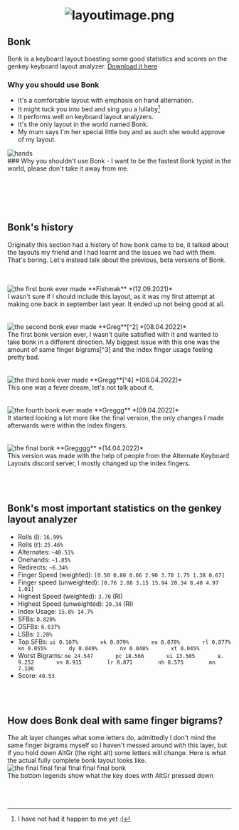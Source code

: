 
<h1><p align="center">
  <img src="https://cdn.discordapp.com/attachments/465932114089607169/964123362542624788/bonklayout.png" alt="layoutimage.png">
</p>
</h1>

## Bonk
Bonk is a keyboard layout boasting some good statistics and scores on the genkey keyboard layout analyzer.
[Download it here](https://github.com/Kamillon125/bonk/blob/main/bonk.zip)

### Why you should use Bonk
- It's a comfortable layout with emphasis on hand alternation.
- It might tuck you into bed and sing you a lullaby[^1]
- It performs well on keyboard layout analyzers.
- It's the only layout in the world named Bonk.
- My mum says I'm her special little boy and as such she would approve of my layout.
<img src="https://cdn.discordapp.com/attachments/449981929018621954/964170524559286402/happy-hands.png" alt="hands">
<br>
### Why you shouldn't use Bonk
- I want to be the fastest Bonk typist in the world, please don't take it away from me.




<br><br><br><br>
## Bonk's history

Originally this section had a history of how bonk came to be, it talked about the layouts my friend and I had learnt and the issues we had with them. That's boring. Let's instead talk about the previous, beta versions of Bonk.
  <br><br><br>



<img src="https://cdn.discordapp.com/attachments/465932114089607169/964144699394908200/unknown.png" alt="the first bonk ever made">
**Fishmak** *(12.09.2021)*<br>
I wasn't sure if I should include this layout, as it was my first attempt at making one back in september last year. It ended up not being good at all.
<br><br><br>



<img src="https://cdn.discordapp.com/attachments/465932114089607169/964148507369955358/bonk2.png" alt="the second bonk ever made">
**Greg**[^2] *(08.04.2022)*<br>
The first bonk version ever, I wasn't quite satisfied with it and wanted to take bonk in a different direction. My biggest issue with this one was the amount of same finger bigrams[^3] and the index finger usage feeling pretty bad.
<br><br><br>



<img src="https://cdn.discordapp.com/attachments/465932114089607169/964151643492982784/bonk3.png" alt="the third bonk ever made">
**Gregg**[^4] *(08.04.2022)*<br>
This one was a fever dream, let's not talk about it.
<br><br><br>



<img src="https://cdn.discordapp.com/attachments/465932114089607169/964153049088147456/bonk4.png" alt="the fourth bonk ever made">
**Greggg** *(09.04.2022)*<br>
It started looking a lot more like the final version, the only changes I made afterwards were within the index fingers.
<br><br><br>



<img src="https://cdn.discordapp.com/attachments/465932114089607169/964156083881013349/bonk5.png" alt="the final bonk">
**Gregggg** *(14.04.2022)*<br>
This version was made with the help of people from the Alternate Keyboard Layouts discord server, I mostly changed up the index fingers.
<br><br><br><br>

## Bonk's most important statistics on the genkey layout analyzer
- Rolls (l): `16.99%`
- Rolls (r): `25.46%`
- Alternates: `~40.51%`
- Onehands: `~1.85%`
- Redirects: `~6.34%`
- Finger Speed (weighted): `[0.50 0.80 0.66 2.90 3.70 1.75 1.38 0.67]`
- Finger speed (unweighted): `[0.76 2.88 3.15 15.94 20.34 8.40 4.97 1.01]`
- Highest Speed (weighted): `3.70` (RI)
- Highest Speed (unweighted): `20.34` (RI)
- Index Usage: `15.8% 14.7%`
- SFBs: `0.820%`
- DSFBs: `6.637%`
- LSBs: `2.28%`
- Top SFBs:
`ui 0.107%       nk 0.079%       eo 0.078%       rl 0.077%       kn 0.055%       dy 0.049%       nv 0.048%       xt 0.045%`
- Worst Bigrams:
`oe 24.547       pc 18.566       ui 13.505       a. 9.252       vn 8.915        lr 8.871        nh 8.575        mn 7.196`
- Score: `40.53`
<br><br><br><br>

## How does Bonk deal with same finger bigrams?<br>
The alt layer changes what some letters do, admittedly I don't mind the same finger bigrams myself so I haven't messed around with this layer, but if you hold down AltGr (the right alt) some letters will change. Here is what the actual fully complete bonk layout looks like.
<img src="https://cdn.discordapp.com/attachments/465932114089607169/964179225772961842/bonk6.png" alt="the final final final final final final bonk">
<br>The bottom legends show what the key does with AltGr pressed down
<br><br><br><br>
[^1]: I have not had it happen to me yet :(

[^2]: Bonk's beta name was greg

[^3]: Pressing two keys in a row with the same finger

[^4]:To distinguish between the beta versions i kept adding one more g to every version of greg
